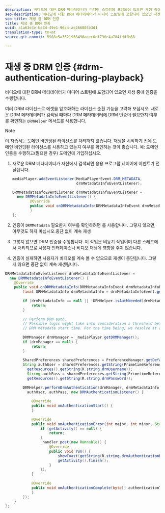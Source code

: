 ```yaml
---
description: 비디오에 대한 DRM 메타데이터가 미디어 스트림에 포함되어 있으면 재생 중에 인증을 수행합니다.
seo-description: 비디오에 대한 DRM 메타데이터가 미디어 스트림에 포함되어 있으면 재생 중에 인증을 수행합니다.
seo-title: 재생 중 DRM 인증
title: 재생 중 DRM 인증
uuid: a1a63e3e-be34-49e1-96c4-ae266003b3d1
translation-type: tm+mt
source-git-commit: 5908e5a3521966496aeec0ef730e4a704fddfb68

---
```



# 재생 중 DRM 인증 {#drm-authentication-during-playback}

비디오에 대한 DRM 메타데이터가 미디어 스트림에 포함되어 있으면 재생 중에 인증을 수행합니다.

여러 DRM 라이선스로 에셋을 암호화하는 라이선스 순환 기능을 고려해 보십시오. 새로운 DRM 메타데이터가 검색될 때마다 DRM 메타데이터에 DRM 인증이 필요한지 여부를 확인하는 `DRMHelper` 메서드를 사용합니다.

>[!NOTE]
>
>이 자습서는 도메인 바인딩된 라이선스를 처리하지 않습니다. 재생을 시작하기 전에 도메인 바인딩된 라이선스를 사용하고 있는지 여부를 확인하는 것이 좋습니다. 예: 도메인 인증을 수행하고(필요한 경우) 도메인에 가입하십시오.

1. 새로운 DRM 메타데이터가 자산에서 검색되면 응용 프로그램 레이어에 이벤트가 전달됩니다.

   ```java
   mediaPlayer.addEventListener(MediaPlayerEvent.DRM_METADATA,  
                                drmMetadataInfoEventListener); 
   
   DRMMetadataInfoEventListener drmMetadataInfoEventListener =  
     new DRMMetadataInfoEventListener() { 
           @Override 
           public void onDRMMetadataInfo(DRMMetadataInfoEvent drmMetadataInfoEvent) { 
           } 
   };
   ```

1. 인증이 `DRMMetadata` 필요한지 여부를 확인하려면 를 사용합니다. 그렇지 않으면, 아무것도 하지 마십시오.중단 없이 계속 재생
1. 그렇지 않으면 DRM 인증을 수행합니다. 이 작업은 비동기 작업이며 다른 스레드에서 처리되므로 사용자 인터페이스나 비디오 재생에 영향을 주지 않습니다.
1. 인증이 실패하면 사용자가 비디오를 계속 볼 수 없으므로 재생이 중단됩니다. 그렇지 않으면 중단 없이 계속 재생됩니다.

```java
DRMMetadataInfoEventListener drmMetadataInfoEventListener =  
  new DRMMetadataInfoEventListener() { 
    @Override 
    public void onDRMMetadataInfo(DRMMetadataInfoEvent drmMetadataInfoEvent) { 
        final DRMMetadataInfo drmMetadataInfo = drmMetadataInfoEvent.getDRMMetadataInfo(); 
 
        if (drmMetadataInfo == null || !DRMHelper.isAuthNeeded(drmMetadataInfo.getDRMMetadata())) { 
            return; 
        } 
 
        // Perform DRM auth. 
        // Possible logic might take into consideration a threshold between the current player time and the 
        // DRM metadata start time. For the time being, we resolve it as soon as we receive the DRM metadata. 
 
        DRMManager drmManager = _mediaPlayer.getDRMManager(); 
        if (drmManager == null) { 
            return; 
        } 
 
        SharedPreferences sharedPreferences = PreferenceManager.getDefaultSharedPreferences(getActivity()); 
        String authUser = sharedPreferences.getString(PrimetimeReference.SETTINGS_DRM_USERNAME,  
          getResources().getString(R.string.drmUsername)); 
          String authPass = sharedPreferences.getString(PrimetimeReference.SETTINGS_DRM_PASSWORD,  
          getResources().getString(R.string.drmPassword)); 
 
        DRMHelper.performDrmAuthentication(drmManager, drmMetadataInfo.getDRMMetadata(),  
          authUser, authPass, new DRMAuthenticationListener() { 
 
            @Override 
            public void onAuthenticationStart() { 
            } 
 
            @Override 
            public void onAuthenticationError(int major, int minor, String erroString, String serverErrorURL) { 
                if (getActivity() == null) { 
                    return; 
                } 
                _handler.post(new Runnable() { 
                    @Override 
                    public void run() { 
                        showToast(getString(R.string.drmAuthenticationError)); 
                        getActivity().finish(); 
                    } 
                }); 
            } 
 
            @Override 
            public void onAuthenticationComplete(byte[] authenticationToken) { 
            } 
        }); 
    } 
};
```
